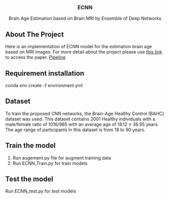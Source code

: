 <div id="top"></div>

<br />
<div align="center">

<h3 align="center">ECNN</h3>

  <p align="center">
    Brain Age Estimation based on Brain MRI by Ensemble of Deep Networks
  </p>
</div>


<!-- ABOUT THE PROJECT -->
## About The Project

Here is an implementation of ECNN model for the estimation brain age  based on MRI images. 
For more detail about the project please use [this link](https://ieeexplore.ieee.org/document/9377399) to access the paper.
[Pipeline]("/images/ECNN.png")

## Requirement installation

conda env create -f environment.yml

## Dataset
To train the proposed CNN networks, the Brain-Age Healthy Control (BAHC) dataset was used. This dataset contains 2001 Healthy individuals with a male/female ratio of 1016/985 with an average age of 18.12 ± 36.95 years. The age range of participants in this dataset is from 18 to 90 years. 

## Train the model

1. Run augement.py file for augment training data
2. Run ECNN_Train.py for train models

## Test the model

 Run ECNN_test.py for test models




